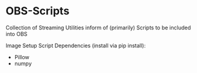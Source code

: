 # OBS-Scripts
Collection of Streaming Utilities inform of (primarily) Scripts to be included into OBS


Image Setup Script Dependencies (install via pip install):
- Pillow
- numpy
